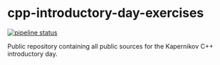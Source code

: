 # cpp-introductory-day-exercises
[![pipeline status](https://gitlab.com/Kapernikov/Intern/cpp-introductory-day-exercises/badges/master/pipeline.svg)](https://gitlab.com/Kapernikov/Intern/cpp-introductory-day-exercises/commits/master)

Public repository containing all public sources for the Kapernikov C++ introductory day.
